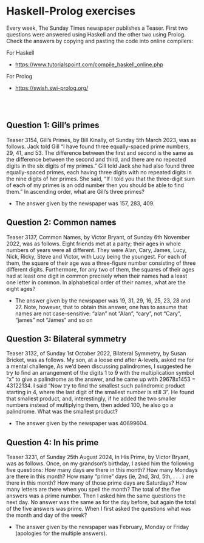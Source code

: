 # Haskell-Prolog exercises
Every week, The Sunday Times newspaper publishes a Teaser. 
First two questions were answered using Haskell and the other two using Prolog.
Check the answers by copying and pasting the code into online compilers:

For Haskell
- https://www.tutorialspoint.com/compile_haskell_online.php

For Prolog
- https://swish.swi-prolog.org/


<br><br>



## Question 1: Gill’s primes

Teaser 3154, Gill’s Primes, by Bill Kinally, of Sunday 5th March 2023, was as follows.
Jack told Gill “I have found three equally-spaced prime numbers, 29, 41, and 53.
The difference between the first and second is the same as the difference between the
second and third, and there are no repeated digits in the six digits of my primes.”
Gill told Jack she had also found three equally-spaced primes, each having three
digits with no repeated digits in the nine digits of her primes. She said, “If I told
you that the three-digit sum of each of my primes is an odd number then you should
be able to find them.”
In ascending order, what are Gill’s three primes?
- The answer given by the newspaper was 157, 283, 409.

## Question 2: Common names

Teaser 3137, Common Names, by Victor Bryant, of Sunday 6th November 2022, was as
follows.
Eight friends met at a party; their ages in whole numbers of years were all different.
They were Alan, Cary, James, Lucy, Nick, Ricky, Steve and Victor, with Lucy being
the youngest. For each of them, the square of their age was a three-figure number
consisting of three different digits. Furthermore, for any two of them, the squares
of their ages had at least one digit in common precisely when their names had a
least one letter in common.
In alphabetical order of their names, what are the eight ages?
- The answer given by the newspaper was 19, 31, 29, 16, 25, 23, 28 and 27. Note,
however, that to obtain this answer, one has to assume that names are not case-sensitive:
“alan” not “Alan”, “cary”, not “Cary”, “james” not “James” and so on

## Question 3: Bilateral symmetry
Teaser 3132, of Sunday 1st October 2022, Bilateral Symmetry, by Susan Bricket, was as
follows.
My son, at a loose end after A-levels, asked me for a mental challenge, As we’d been
discussing palindromes, I suggested he try to find an arrangement of the digits 1 to
9 with the multiplication symbol “x” to give a palindrome as the answer, and he
came up with 29678x1453 = 43122134. I said “Now try to find the smallest such
palindromic product starting in 4, where the last digit of the smallest number is still
3”. He found that smallest product, and, interestingly, if he added the two smaller
numbers instead of multiplying them, then added 100, he also go a palindrome.
What was the smallest product?
- The answer given by the newspaper was 40699604.

## Question 4: In his prime
Teaser 3231, of Sunday 25th August 2024, In His Prime, by Victor Bryant, was as follows.
Once, on my grandson’s birthday, I asked him the following five questions:
How many days are there in this month?
How many Mondays are there in this month?
How many “prime” days (ie, 2nd, 3rd, 5th, . . . ) are there in this month?
How many of those prime days are Saturdays?
How many letters are there when you spell the month?
The total of the five answers was a prime number.
Then I asked him the same questions the next day. No answer was the same as for
the day before, but again the total of the five answers was prime.
When I first asked the questions what was the month and day of the
week?
- The answer given by the newspaper was February, Monday or Friday (apologies for
the multiple answers).
